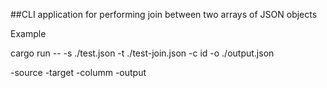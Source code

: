 ##CLI application for performing join between two arrays of JSON objects

Example

cargo run -- -s ./test.json -t ./test-join.json -c id -o ./output.json

-source <source-file-json>
-target <target-file-json>
-columm <join-column>
-output <output-file-json>
